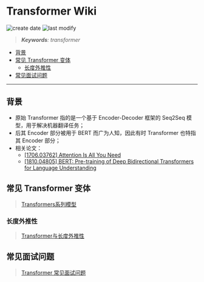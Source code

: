 Transformer Wiki
===
<!--START_SECTION:badge-->

![create date](https://img.shields.io/static/v1?label=create%20date&message=2022-05-xx&label_color=gray&color=lightsteelblue&style=flat-square)
![last modify](https://img.shields.io/static/v1?label=last%20modify&message=2025-08-03%2022%3A42%3A16&label_color=gray&color=thistle&style=flat-square)

<!--END_SECTION:badge-->
<!--info
top: false
draft: true
hidden: false
tag: [dl_bert]
-->

> ***Keywords**: transformer*

<!--START_SECTION:toc-->
- [背景](#背景)
- [常见 Transformer 变体](#常见-transformer-变体)
    - [长度外推性](#长度外推性)
- [常见面试问题](#常见面试问题)
<!--END_SECTION:toc-->

---

## 背景
- 原始 Transformer 指的是一个基于 Encoder-Decoder 框架的 Seq2Seq 模型，用于解决机器翻译任务；
- 后其 Encoder 部分被用于 BERT 而广为人知，因此有时 Transformer 也特指其 Encoder 部分；
- 相关论文：
    - [[1706.03762] Attention Is All You Need](https://arxiv.org/abs/1706.03762)
    - [[1810.04805] BERT: Pre-training of Deep Bidirectional Transformers for Language Understanding](https://arxiv.org/abs/1810.04805)

## 常见 Transformer 变体
> [Transformers系列模型](../10/Transformer系列模型.md)

### 长度外推性
> [Transformer与长度外推性](../../2023/02/Transformer与长度外推性.md)

## 常见面试问题
> [Transformer 常见面试问题](./Transformer常见问题.md)
